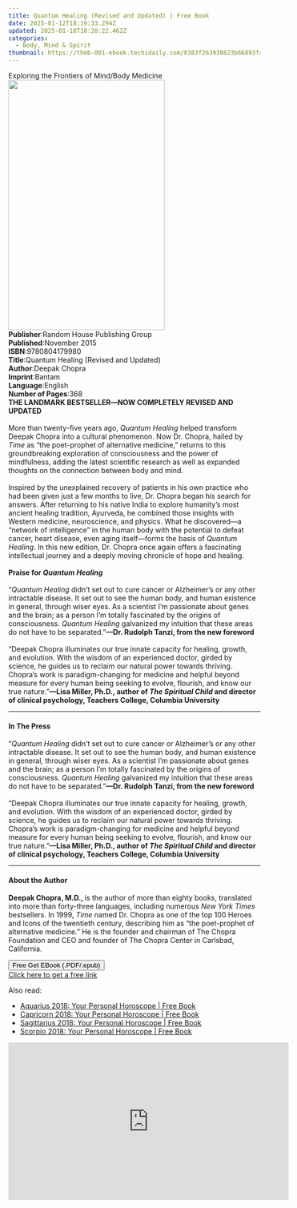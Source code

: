 ```yaml
---
title: Quantum Healing (Revised and Updated) | Free Book
date: 2025-01-12T18:19:33.294Z
updated: 2025-01-18T18:28:22.462Z
categories:
  - Body, Mind & Spirit
thumbnail: https://thmb-001-ebook.techidaily.com/8383f263930823b66893f4183fd35f9f94b86230922f9dbb31e8e1dbf2be30c4.jpg
---
```

<main id="book-container">
  <div class="flex flex-col">
    <div class="book-brief flex-1 py-6 px-4 sm:p-6 md:py-10 md:px-8">
      <!-- brief-->
      <div class="book-brief-main">
        Exploring the Frontiers of Mind/Body Medicine
      </div>
    </div>
    <div
      class="book-meta-info flex-1 grid gap-4 col-start-1 col-end-3 row-start-1 sm:mb-6 sm:grid-cols-4 lg:gap-6 lg:col-start-2 lg:row-end-6 lg:row-span-6 lg:mb-0"
    >
      <div
        class="book-meta-info-left place-content-center mt-4 p-4 text-sm leading-6 col-start-2 col-span-2 dark:text-slate-400"
      >
        <img
          class="w-full h-500 object-cover rounded-lg sm:h-255 sm:col-span-2 lg:col-span-full"
          src="https://img-001-ebook.techidaily.com/de918e5324efb4840405aeb393a9bbe5c289ac18dbf9f5992cbe1e34354985e0.jpg"
          alt=""
          width="312"
          height="500"
        />
      </div>
      <div
        class="book-meta-info-right mt-2 col-start-1 row-start-2 col-span-3 self-center"
      >
        <!-- meta data  -->
        <div class="flex flex-col px-4 md:px-8">
          <div class="flex-1">
            <strong>Publisher</strong>:<span class="px-2"
              >Random House Publishing Group</span
            >
          </div>
          <div class="flex-1">
            <strong>Published</strong>:<span class="px-2">November 2015</span>
          </div>
          <div class="flex-1">
            <strong>ISBN</strong>:<span class="px-2">9780804179980</span>
          </div>
          <div class="flex-1">
            <strong>Title</strong>:<span class="px-2"
              >Quantum Healing (Revised and Updated)</span
            >
          </div>
          <div class="flex-1">
            <strong>Author</strong>:<span class="px-2">Deepak Chopra</span>
          </div>
          <div class="flex-1">
            <strong>Imprint</strong>:<span class="px-2">Bantam</span>
          </div>
          <div class="flex-1">
            <strong>Language</strong>:<span class="px-2">English</span>
          </div>
          <div class="flex-1">
            <strong>Number of Pages</strong>:<span class="px-2">368</span>
          </div>
        </div>
      </div>
    </div>
    <div class="book-description flex-1 py-6 px-4 sm:p-6 md:py-10 md:px-8">
      <div class="book-description-main">
        <div accordion-content="" id="description">
          <b>THE LANDMARK BESTSELLER—NOW COMPLETELY REVISED AND UPDATED</b
          ><br />
          <b>&nbsp;</b><br />More than twenty-five years ago,
          <i>Quantum Healing </i>helped transform Deepak Chopra into a cultural
          phenomenon. Now Dr. Chopra, hailed by <i>Time </i>as “the poet-prophet
          of alternative medicine,” returns to this groundbreaking exploration
          of consciousness and the power of mindfulness, adding the latest
          scientific research as well as expanded thoughts on the connection
          between body and mind.<br />
          &nbsp;<br />
          Inspired by the unexplained recovery of patients in his own practice
          who had been given just a few months to live, Dr. Chopra began his
          search for answers. After returning to his native India to explore
          humanity’s most ancient healing tradition, Ayurveda, he combined those
          insights with Western medicine, neuroscience, and physics. What he
          discovered—a “network of intelligence” in the human body with the
          potential to defeat cancer, heart disease, even aging itself—forms the
          basis of <i>Quantum Healing</i>. In this new edition, Dr. Chopra once
          again offers a fascinating intellectual journey and a deeply moving
          chronicle of hope and healing.<br />
          &nbsp;<br />
          <b>Praise for <i>Quantum Healing</i></b
          ><br />
          &nbsp;<br />
          “<i>Quantum Healing</i> didn’t set out to cure cancer or Alzheimer’s
          or any other intractable disease. It set out to see the human body,
          and human existence in general, through wiser eyes. As a scientist I’m
          passionate about genes and the brain; as a person I’m totally
          fascinated by the origins of consciousness.
          <i>Quantum Healing</i> galvanized my intuition that these areas do not
          have to be separated.”<b>—Dr. Rudolph Tanzi, from the new foreword</b
          ><br />
          &nbsp;<br />
          “Deepak Chopra illuminates our true innate capacity for healing,
          growth, and evolution. With the wisdom of an experienced doctor,
          girded by science, he guides us to reclaim our natural power towards
          thriving. Chopra’s work is paradigm-changing for medicine and helpful
          beyond measure for every human being seeking to evolve, flourish, and
          know our true nature.”<b
            >—Lisa Miller, Ph.D., author of <i>The Spiritual Child</i> and
            director of clinical psychology, Teachers College, Columbia
            University</b
          >
        </div>
        <div class="accordion-fader"></div>
      </div>
    </div>
    <div class="book-excerpts flex-1 py-6 px-4 sm:p-6 md:py-10 md:px-8">
      <!-- excerpts-->
      <div class="book-excerpts-main">
        <hr />
        <h4 class="placeholder placeholder-heading">
          <span>In The Press</span>
        </h4>
        <p>
          “<i>Quantum Healing</i> didn’t set out to cure cancer or Alzheimer’s
          or any other intractable disease. It set out to see the human body,
          and human existence in general, through wiser eyes. As a scientist I’m
          passionate about genes and the brain; as a person I’m totally
          fascinated by the origins of consciousness.
          <i>Quantum Healing</i> galvanized my intuition that these areas do not
          have to be separated.”<b>—Dr. Rudolph Tanzi, from the new foreword</b
          ><br />
          &nbsp;<br />
          “Deepak Chopra illuminates our true innate capacity for healing,
          growth, and evolution. With the wisdom of an experienced doctor,
          girded by science, he guides us to reclaim our natural power towards
          thriving. Chopra’s work is paradigm-changing for medicine and helpful
          beyond measure for every human being seeking to evolve, flourish, and
          know our true nature.”<b
            >—Lisa Miller, Ph.D., author of <i>The Spiritual Child</i> and
            director of clinical psychology, Teachers College, Columbia
            University</b
          >
        </p>
      </div>
    </div>
    <div class="book-about-author flex-1 py-6 px-4 sm:p-6 md:py-10 md:px-8">
      <!-- about author-->
      <div class="book-main-author-main">
        <hr />
        <h4 class="placeholder placeholder-heading">
          <span>About the Author</span>
        </h4>
        <p>
          <b>Deepak Chopra, M.D., </b>is the author of more than eighty books,
          translated into more than forty-three languages, including numerous
          <i>New York Times </i>bestsellers. In 1999, <i>Time </i>named Dr.
          Chopra as one of the top 100 Heroes and Icons of the twentieth
          century, describing him as “the poet-prophet of alternative medicine.”
          He is the founder and chairman of The Chopra Foundation and CEO and
          founder of The Chopra Center in Carlsbad, California.
        </p>
      </div>
    </div>
    <div class="book-free-get flex-1 py-6 px-4 sm:p-6 md:py-10 md:px-8">
      <button
        id="btn-free-get"
        class="bg-blue-500 hover:bg-blue-700 text-white font-bold py-2 px-4 rounded"
      >
        Free Get EBook (.PDF/.epub)
      </button>
      <div id="countdown-display" class="px-2 text-lg mt-2"></div>
      <a
        id="free-link"
        class="hidden bg-blue-500 hover:bg-blue-700 text-white font-bold py-2 px-4 rounded"
        href="https://www.ebooks.com/en-us/book/2260799/quantum-healing-revised-and-updated/deepak-chopra/"
        target="_blank"
        >Click here to get a free link</a
      >
    </div>
    <script>
      let countdownTime = 0;
      let countdownInterval = null;
      document
        .getElementById('btn-free-get')
        .addEventListener('click', startCountdown);
      function startCountdown() {
        countdownTime = new Date().getTime() + 60000 * 3;
        countdownInterval = setInterval(updateCountdown, 1000);
        document.getElementById('btn-free-get').disabled = true;
        document
          .getElementById('btn-free-get')
          .classList.add('bg-gray-500', 'cursor-not-allowed');
      }
      function updateCountdown() {
        let currentTime = new Date().getTime();
        let timeLeft = countdownTime - currentTime;
        let secondsLeft = Math.floor(timeLeft / 1000);
        document.getElementById('countdown-display').innerHTML =
          `Remaining time: ${secondsLeft} seconds.`;
        if (secondsLeft <= 0) {
          clearInterval(countdownInterval);
          document.getElementById('btn-free-get').classList.add('hidden');
          document.getElementById('free-link').classList.remove('hidden');
          document.getElementById('countdown-display').innerHTML = '';
        }
      }
    </script>
  </div>
</main>

<ins class="adsbygoogle"
      style="display:block"
      data-ad-client="ca-pub-7571918770474297"
      data-ad-slot="8358498916"
      data-ad-format="auto"
      data-full-width-responsive="true"></ins>
    

<span class="atpl-alsoreadstyle">Also read:</span>
<div><ul>
<li><a href="https://novels-ebooks.techidaily.com/95708601-9780008256340-aquarius-2018-your-personal-horoscope/"><u>Aquarius 2018: Your Personal Horoscope | Free Book</u></a></li>
<li><a href="https://novels-ebooks.techidaily.com/95708600-9780008256333-capricorn-2018-your-personal-horoscope/"><u>Capricorn 2018: Your Personal Horoscope | Free Book</u></a></li>
<li><a href="https://novels-ebooks.techidaily.com/95708599-9780008256326-sagittarius-2018-your-personal-horoscope/"><u>Sagittarius 2018: Your Personal Horoscope | Free Book</u></a></li>
<li><a href="https://novels-ebooks.techidaily.com/95708598-9780008256319-scorpio-2018-your-personal-horoscope/"><u>Scorpio 2018: Your Personal Horoscope | Free Book</u></a></li>
</ul></div>

<!-- affiliate ads begin -->
<iframe width="560" height="315" src="https://www.youtube.com/embed/LaGNHfAT92w?si=bvHo1iYK2JBIPtRo" title="YouTube video player" frameborder="0" allow="accelerometer; autoplay; clipboard-write; encrypted-media; gyroscope; picture-in-picture; web-share" referrerpolicy="strict-origin-when-cross-origin" allowfullscreen></iframe>
<!-- affiliate ads end -->

